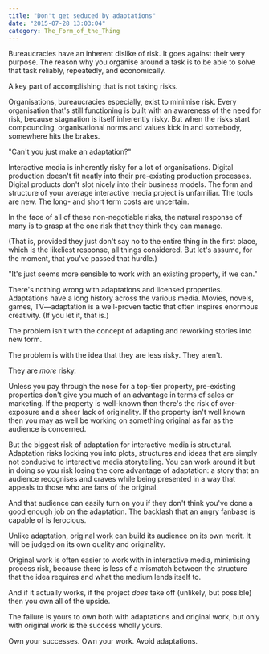 ```yaml
---
title: "Don't get seduced by adaptations"
date: "2015-07-28 13:03:04"
category: The_Form_of_the_Thing
---
```


Bureaucracies have an inherent dislike of risk. It goes against their very purpose. The reason why you organise around a task is to be able to solve that task reliably, repeatedly, and economically.

A key part of accomplishing that is not taking risks.

Organisations, bureaucracies especially, exist to minimise risk. Every organisation that's still functioning is built with an awareness of the need for risk, because stagnation is itself inherently risky. But when the risks start compounding, organisational norms and values kick in and somebody, somewhere hits the brakes.

"Can't you just make an adaptation?"

Interactive media is inherently risky for a lot of organisations. Digital production doesn't fit neatly into their pre-existing production processes. Digital products don't slot nicely into their business models. The form and structure of your average interactive media project is unfamiliar. The tools are new. The long- and short term costs are uncertain.

In the face of all of these non-negotiable risks, the natural response of many is to grasp at the one risk that they think they can manage.

(That is, provided they just don't say no to the entire thing in the first place, which is the likeliest response, all things considered. But let's assume, for the moment, that you've passed that hurdle.)

"It's just seems more sensible to work with an existing property, if we can."

There's nothing wrong with adaptations and licensed properties. Adaptations have a long history across the various media. Movies, novels, games, TV—adaptation is a well-proven tactic that often inspires enormous creativity. (If you let it, that is.)

The problem isn't with the concept of adapting and reworking stories into new form.

The problem is with the idea that they are less risky. They aren't.

They are *more* risky.

Unless you pay through the nose for a top-tier property, pre-existing properties don't give you much of an advantage in terms of sales or marketing. If the property is well-known then there's the risk of over-exposure and a sheer lack of originality. If the property isn't well known then you may as well be working on something original as far as the audience is concerned.

But the biggest risk of adaptation for interactive media is structural. Adaptation risks locking you into plots, structures and ideas that are simply not conducive to interactive media storytelling. You can work around it but in doing so you risk losing the core advantage of adaptation: a story that an audience recognises and craves while being presented in a way that appeals to those who are fans of the original.

And that audience can easily turn on you if they don't think you've done a good enough job on the adaptation. The backlash that an angry fanbase is capable of is ferocious.

Unlike adaptation, original work can build its audience on its own merit. It will be judged on its own quality and originality.

Original work is often easier to work with in interactive media, minimising process risk, because there is less of a mismatch between the structure that the idea requires and what the medium lends itself to.

And if it actually works, if the project *does* take off (unlikely, but possible) then you own all of the upside.

The failure is yours to own both with adaptations and original work, but only with original work is the success wholly yours.

Own your successes. Own your work. Avoid adaptations.
